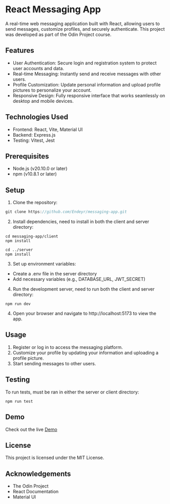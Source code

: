 # React Messaging App

A real-time web messaging application built with React, allowing users to send messages, customize profiles, and securely authenticate. This project was developed as part of the Odin Project course.

## Features

- User Authentication: Secure login and registration system to protect user accounts and data.
- Real-time Messaging: Instantly send and receive messages with other users.
- Profile Customization: Update personal information and upload profile pictures to personalize your account.
- Responsive Design: Fully responsive interface that works seamlessly on desktop and mobile devices.

## Technologies Used

- Frontend: React, Vite, Material UI
- Backend: Express.js
- Testing: Vitest, Jest

## Prerequisites

- Node.js (v20.10.0 or later)
- npm (v10.8.1 or later)

## Setup

1. Clone the repository:

```node.js
git clone https://github.com/Endeyr/messaging-app.git
```

2. Install dependencies, need to install in both the client and server directory:

```
cd messaging-app/client
npm install

cd ../server
npm install
```

3. Set up environment variables:

- Create a .env file in the server directory
- Add necessary variables (e.g., DATABASE_URL, JWT_SECRET)

4. Run the development server, need to run both the client and server directory:

```
npm run dev
```

4. Open your browser and navigate to http://localhost:5173 to view the app.

## Usage

1. Register or log in to access the messaging platform.
2. Customize your profile by updating your information and uploading a profile picture.
3. Start sending messages to other users.

## Testing

To run tests, must be ran in either the server or client directory:

```
npm run test
```

## Demo

Check out the live [Demo](https://messaging-app-frontend-one.vercel.app/)

## License

This project is licensed under the MIT License.

## Acknowledgements

- The Odin Project
- React Documentation
- Material UI
